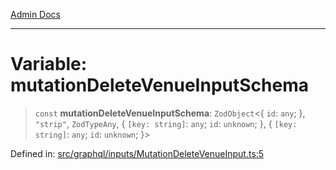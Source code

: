 [Admin Docs](/)

***

# Variable: mutationDeleteVenueInputSchema

> `const` **mutationDeleteVenueInputSchema**: `ZodObject`\<\{ `id`: `any`; \}, `"strip"`, `ZodTypeAny`, \{ `[key: string]`: `any`;  `id`: `unknown`; \}, \{ `[key: string]`: `any`;  `id`: `unknown`; \}\>

Defined in: [src/graphql/inputs/MutationDeleteVenueInput.ts:5](https://github.com/NishantSinghhhhh/talawa-api/blob/a2d437e77a694d2951c25ce8de6694e3fef2fd70/src/graphql/inputs/MutationDeleteVenueInput.ts#L5)
